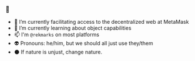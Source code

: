 ### 🐐 

- 🦊 I’m currently facilitating access to the decentralized web at MetaMask
- 🌱 I’m currently learning about object capabilities
- 📫 I'm `@rekmarks` on most platforms
- 👽 Pronouns: he/him, but we should all just use they/them
- ⚫ If nature is unjust, change nature.

